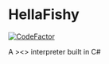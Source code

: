 # HellaFishy

[![CodeFactor](https://www.codefactor.io/repository/github/naquino14/hellafishy/badge)](https://www.codefactor.io/repository/github/naquino14/hellafishy)

A >&lt;> interpreter built in C#
